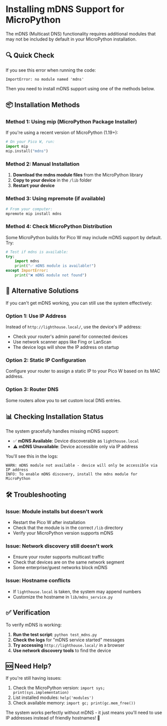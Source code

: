 # Installing mDNS Support for MicroPython

The mDNS (Multicast DNS) functionality requires additional modules that may not be included by default in your MicroPython installation.

## 🔍 Quick Check

If you see this error when running the code:
```
ImportError: no module named 'mdns'
```

Then you need to install mDNS support using one of the methods below.

## 📦 Installation Methods

### Method 1: Using mip (MicroPython Package Installer)

If you're using a recent version of MicroPython (1.19+):

```python
# On your Pico W, run:
import mip
mip.install("mdns")
```

### Method 2: Manual Installation

1. **Download the mdns module files** from the MicroPython library
2. **Copy to your device** in the `/lib` folder
3. **Restart your device**

### Method 3: Using mpremote (if available)

```bash
# From your computer:
mpremote mip install mdns
```

### Method 4: Check MicroPython Distribution

Some MicroPython builds for Pico W may include mDNS support by default. Try:

```python
# Test if mdns is available:
try:
    import mdns
    print("✅ mDNS module is available!")
except ImportError:
    print("❌ mDNS module not found")
```

## 🔧 Alternative Solutions

If you can't get mDNS working, you can still use the system effectively:

### Option 1: Use IP Address
Instead of `http://lighthouse.local/`, use the device's IP address:
- Check your router's admin panel for connected devices
- Use network scanner apps like Fing or LanScan
- The device logs will show the IP address on startup

### Option 2: Static IP Configuration
Configure your router to assign a static IP to your Pico W based on its MAC address.

### Option 3: Router DNS
Some routers allow you to set custom local DNS entries.

## 📊 Checking Installation Status

The system gracefully handles missing mDNS support:

- ✅ **mDNS Available**: Device discoverable as `lighthouse.local`
- ⚠️ **mDNS Unavailable**: Device accessible only via IP address

You'll see this in the logs:
```
WARN: mDNS module not available - device will only be accessible via IP address
INFO: To enable mDNS discovery, install the mdns module for MicroPython
```

## 🛠️ Troubleshooting

### Issue: Module installs but doesn't work
- Restart the Pico W after installation
- Check that the module is in the correct `/lib` directory
- Verify your MicroPython version supports mDNS

### Issue: Network discovery still doesn't work
- Ensure your router supports multicast traffic
- Check that devices are on the same network segment
- Some enterprise/guest networks block mDNS

### Issue: Hostname conflicts
- If `lighthouse.local` is taken, the system may append numbers
- Customize the hostname in `lib/mdns_service.py`

## ✅ Verification

To verify mDNS is working:

1. **Run the test script**: `python test_mdns.py`
2. **Check the logs** for "mDNS service started" messages
3. **Try accessing** `http://lighthouse.local/` in a browser
4. **Use network discovery tools** to find the device

## 🆘 Need Help?

If you're still having issues:
1. Check the MicroPython version: `import sys; print(sys.implementation)`
2. List installed modules: `help('modules')`  
3. Check available memory: `import gc; print(gc.mem_free())`

The system works perfectly without mDNS - it just means you'll need to use IP addresses instead of friendly hostnames! 🏮
